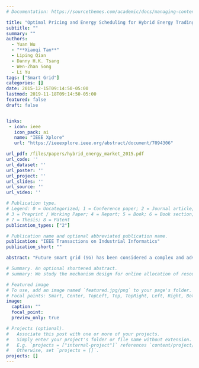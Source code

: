 ```yaml
---
# Documentation: https://sourcethemes.com/academic/docs/managing-content/

title: "Optimal Pricing and Energy Scheduling for Hybrid Energy Trading Market in Future Smart Grid"
subtitle: ""
summary: ""
authors:
  - Yuan Wu
  - "**Xiaoqi Tan**"
  - Liping Qian
  - Danny H.K. Tsang
  - Wen-Zhan Song
  - Li Yu
tags: ["Smart Grid"]
categories: []
date: 2015-12-15T09:14:50-05:00
lastmod: 2019-11-18T09:14:50-05:00
featured: false
draft: false


links:
 - icon: ieee
   icon_pack: ai
   name: "IEEE Xplore"
   url: "https://ieeexplore.ieee.org/abstract/document/7094306"

url_pdf: /files/papers/hybrid_energy_market_2015.pdf
url_code: ''
url_dataset: ''
url_poster: ''
url_project: ''
url_slides: ''
url_source: ''
url_video: ''

# Publication type.
# Legend: 0 = Uncategorized; 1 = Conference paper; 2 = Journal article;
# 3 = Preprint / Working Paper; 4 = Report; 5 = Book; 6 = Book section;
# 7 = Thesis; 8 = Patent
publication_types: ["2"]

# Publication name and optional abbreviated publication name.
publication: "IEEE Transactions on Industrial Informatics"
publication_short: ""

abstract: "Future smart grid (SG) has been considered a complex and advanced power system, where energy consumers are connected not only to the traditional energy retailers (e.g., the utility companies), but also to some local energy networks for bidirectional energy trading opportunities. This paper aims to investigate a hybrid energy trading market that is comprised of an external utility company and a local trading market managed by a local trading center (LTC). The existence of local energy market provides new opportunities for the energy consumers and the distributed energy sellers to perform the local energy trading in a cooperative manner such that they all can benefit. This paper first quantifies the respective benefits of the energy consumers and the sellers from the local trading and then investigates how they can optimize their benefits by controlling their energy scheduling in response to the LTC's pricing. Two different types of the LTC are considered: 1) the nonprofit-oriented LTC, which solely aims at benefiting the energy consumers and the sellers; and 2) the profit-oriented LTC, which aims at maximizing its own profit while guaranteeing the required benefit for each consumer and seller. For each type of the LTC, the optimal trading problem is formulated and the associated algorithm is further proposed to efficiently find the LTC's optimal price, as well as the optimal energy scheduling for each consumer and seller. Numerical results are provided to validate the benefits of the hybrid energy trading market and the performance of the proposed algorithms."

# Summary. An optional shortened abstract.
# summary: We study the mechanism design for online allocation of resources. A single supplier who allocates capacity-limited resources (e.g., computing cycles, network bandwidth, energy, etc. ) to requests that arrive in a sequential and arbitrary manner.

# Featured image
# To use, add an image named `featured.jpg/png` to your page's folder.
# Focal points: Smart, Center, TopLeft, Top, TopRight, Left, Right, BottomLeft, Bottom, BottomRight.
image:
  caption: ""
  focal_point:
  preview_only: true

# Projects (optional).
#   Associate this post with one or more of your projects.
#   Simply enter your project's folder or file name without extension.
#   E.g. `projects = ["internal-project"]` references `content/project/deep-learning/index.md`.
#   Otherwise, set `projects = []`.
projects: []
---
```

